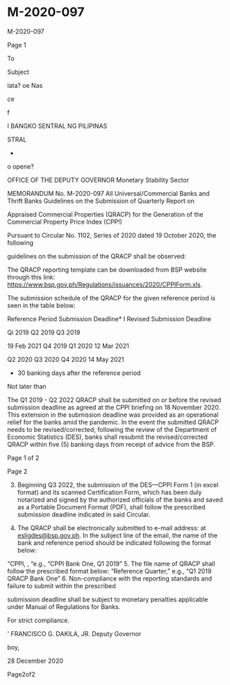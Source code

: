 # M-2020-097

M-2020-097

Page 1

To

Subject

lata? oe Nas

ce

f

I BANGKO SENTRAL NG PILIPINAS

STRAL

*

o opene?

OFFICE OF THE DEPUTY GOVERNOR Monetary Stability Sector

MEMORANDUM No. M-2020-097 All Universal/Commercial Banks and Thrift Banks Guidelines on the Submission of Quarterly Report on

Appraised Commercial Properties (QRACP) for the Generation of the Commercial Property Price Index (CPP!)

Pursuant to Circular No. 1102, Series of 2020 dated 19 October 2020, the following

guidelines on the submission of the QRACP shall be observed:

The QRACP reporting template can be downloaded from BSP website through this link: https://www.bsp.gov.ph/Regulations/issuances/2020/CPPIForm.xls.

The submission schedule of the QRACP for the given reference period is seen in the table below:

Reference Period Submission Deadline* I Revised Submission Deadline

Qi 2019 Q2 2019 Q3 2019

19 Feb 2021 Q4 2019 Q1 2020 12 Mar 2021

Q2 2020 Q3 2020 Q4 2020 14 May 2021

* 30 banking days after the reference period

Not later than

The Q1 2019 - Q2 2022 QRACP shall be submitted on or before the revised submission deadline as agreed at the CPPI briefing on 18 November 2020. This extension in the submission deadline was provided as an operational relief for the banks amid the pandemic. In the event the submitted QRACP needs to be revised/corrected, following the review of the Department of Economic Statistics (DES), banks shall resubmit the revised/corrected QRACP within five (5) banking days from receipt of advice from the BSP.

Page 1 of 2

Page 2

3. Beginning Q3 2022, the submission of the DES—CPPI Form 1 (in excel format) and its scanned Certification Form, which has been duly notarized and signed by the authorized officials of the banks and saved as a Portable Document Format (PDF), shall follow the prescribed submission deadline indicated in said Circular.

4. The QRACP shall be electronically submitted to e-mail address: at esligdes@bsp.gov.ph. In the subject line of the email, the name of the bank and reference period should be indicated following the format below:

“CPPI<Bank name>, <Reference Period>, “e.g., “CPPI Bank One, Q1 2019” 5. The file name of QRACP shall follow the prescribed format below: “Reference Quarter<QRACP><Bank Name>,” e.g., “Q1 2019 QRACP Bank One” 6. Non-compliance with the reporting standards and failure to submit within the prescribed

submission deadline shall be subject to monetary penalties applicable under Manual of Regulations for Banks.

For strict compliance.

' FRANCISCO G. DAKILA, JR. Deputy Governor

boy,

28 December 2020

Page2of2